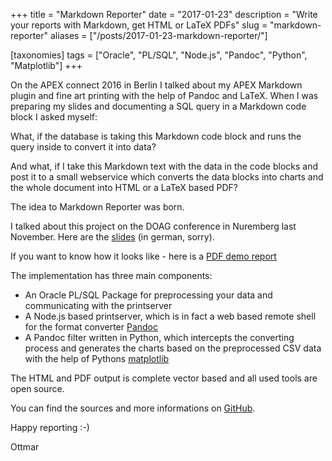 +++
title = "Markdown Reporter"
date = "2017-01-23"
description = "Write your reports with Markdown, get HTML or LaTeX PDFs"
slug = "markdown-reporter"
aliases = ["/posts/2017-01-23-markdown-reporter/"]

[taxonomies]
tags = ["Oracle", "PL/SQL", "Node.js", "Pandoc", "Python", "Matplotlib"]
+++

On the APEX connect 2016 in Berlin I talked about my APEX Markdown plugin and fine art printing with the help of Pandoc and LaTeX. When I was preparing my slides and documenting a SQL query in a Markdown code block I asked myself:

What, if the database is taking this Markdown code block and runs the query inside to convert it into data?

And what, if I take this Markdown text with the data in the code blocks and post it to a small webservice which converts the data blocks into charts and the whole document into HTML or a LaTeX based PDF?

The idea to Markdown Reporter was born.

I talked about this project on the DOAG conference in Nuremberg last November. Here are the [slides](/slides/2016-11-17-reporting-mal-anders-markdown-sei-dank/) (in german, sorry).

If you want to know how it looks like - here is a [PDF demo report](/slides/2016-11-17-reporting-mal-anders-markdown-sei-dank/assets/demo-report.pdf)

The implementation has three main components:

- An Oracle PL/SQL Package for preprocessing your data and communicating with the printserver
- A Node.js based printserver, which is in fact a web based remote shell for the format converter [Pandoc](http://pandoc.org/)
- A Pandoc filter written in Python, which intercepts the converting process and generates the charts based on the preprocessed CSV data with the help of Pythons [matplotlib](http://matplotlib.org/)

The HTML and PDF output is complete vector based and all used tools are open source.

You can find the sources and more informations on [GitHub](https://github.com/ogobrecht/markdown-reporter).

Happy reporting :-)

Ottmar
